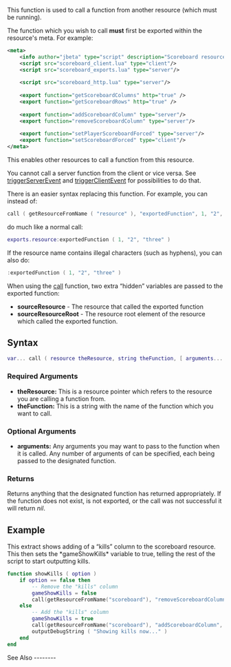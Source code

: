 This function is used to call a function from another resource (which must be running).

The function which you wish to call **must** first be exported within the resource's meta. For example:

``` xml
<meta>
    <info author="jbeta" type="script" description="Scoreboard resource" />
    <script src="scoreboard_client.lua" type="client"/>
    <script src="scoreboard_exports.lua" type="server"/>
    
    <script src="scoreboard_http.lua" type="server"/>
    
    <export function="getScoreboardColumns" http="true" />
    <export function="getScoreboardRows" http="true" />
    
    <export function="addScoreboardColumn" type="server"/>
    <export function="removeScoreboardColumn" type="server"/>
    
    <export function="setPlayerScoreboardForced" type="server"/>
    <export function="setScoreboardForced" type="client"/>
</meta>
```

This enables other resources to call a function from this resource.

You cannot call a server function from the client or vice versa. See [triggerServerEvent](/docs/triggerserverevent.md "wikilink") and [triggerClientEvent](/docs/triggerclientevent.md "wikilink") for possibilities to do that.

There is an easier syntax replacing this function. For example, you can instead of:

``` lua
call ( getResourceFromName ( "resource" ), "exportedFunction", 1, "2", "three" )
```

do much like a normal call:

``` lua
exports.resource:exportedFunction ( 1, "2", "three" )
```

If the resource name contains illegal characters (such as hyphens), you can also do:

``` lua
:exportedFunction ( 1, "2", "three" )
```

When using the [call](/docs/call.md "wikilink") function, two extra “hidden” variables are passed to the exported function:

-   **sourceResource** - The resource that called the exported function
-   **sourceResourceRoot** - The resource root element of the resource which called the exported function.

Syntax
------

``` lua
var... call ( resource theResource, string theFunction, [ arguments... ] )
```

### Required Arguments

-   **theResource:** This is a resource pointer which refers to the resource you are calling a function from.
-   **theFunction:** This is a string with the name of the function which you want to call.

### Optional Arguments

-   **arguments:** Any arguments you may want to pass to the function when it is called. Any number of arguments of can be specified, each being passed to the designated function.

### Returns

Returns anything that the designated function has returned appropriately. If the function does not exist, is not exported, or the call was not successful it will return *nil*.

Example
-------

<section name="Server" class="server" show="true">
This extract shows adding of a “kills” column to the scoreboard resource. This then sets the *gameShowKills* variable to true, telling the rest of the script to start outputting kills.

``` lua
function showKills ( option )
    if option == false then
        -- Remove the "kills" column
        gameShowKills = false
        call(getResourceFromName("scoreboard"), "removeScoreboardColumn", "kills")
    else
        -- Add the "kills" column
        gameShowKills = true
        call(getResourceFromName("scoreboard"), "addScoreboardColumn", "kills")
        outputDebugString ( "Showing kills now..." )
    end
end
```

</section>
See Also
--------
